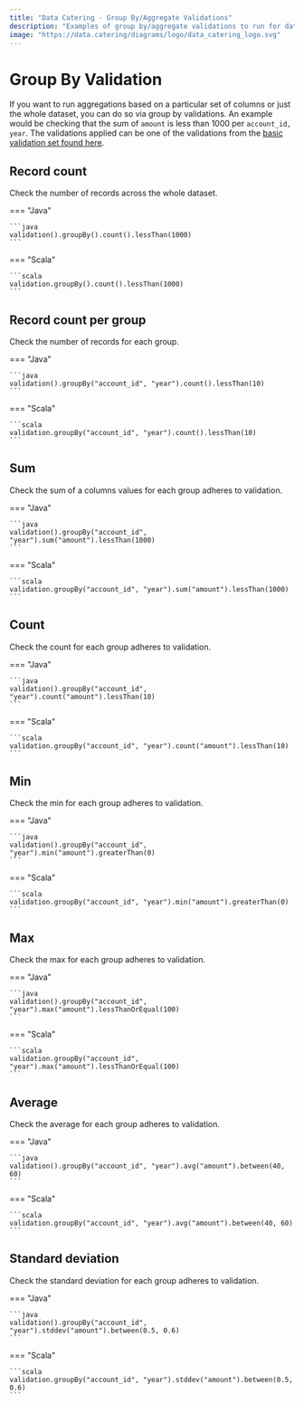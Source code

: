 ```yaml
---
title: "Data Catering - Group By/Aggregate Validations"
description: "Examples of group by/aggregate validations to run for data in files, databases, HTTP APIs or messaging systems via Data Catering."
image: "https://data.catering/diagrams/logo/data_catering_logo.svg"
---
```


# Group By Validation

If you want to run aggregations based on a particular set of columns or just the whole dataset, you can do so via group
by validations. An example would be checking that the sum of `amount` is less than 1000 per `account_id, year`. The
validations applied can be one of the validations from the [basic validation set found here](basic-validation.md).

## Record count

Check the number of records across the whole dataset.

=== "Java"

    ```java
    validation().groupBy().count().lessThan(1000)
    ```

=== "Scala"

    ```scala
    validation.groupBy().count().lessThan(1000)
    ```

## Record count per group

Check the number of records for each group.

=== "Java"

    ```java
    validation().groupBy("account_id", "year").count().lessThan(10)
    ```

=== "Scala"

    ```scala
    validation.groupBy("account_id", "year").count().lessThan(10)
    ```

## Sum

Check the sum of a columns values for each group adheres to validation.

=== "Java"

    ```java
    validation().groupBy("account_id", "year").sum("amount").lessThan(1000)
    ```

=== "Scala"

    ```scala
    validation.groupBy("account_id", "year").sum("amount").lessThan(1000)
    ```

## Count

Check the count for each group adheres to validation.

=== "Java"

    ```java
    validation().groupBy("account_id", "year").count("amount").lessThan(10)
    ```

=== "Scala"

    ```scala
    validation.groupBy("account_id", "year").count("amount").lessThan(10)
    ```

## Min

Check the min for each group adheres to validation.

=== "Java"

    ```java
    validation().groupBy("account_id", "year").min("amount").greaterThan(0)
    ```

=== "Scala"

    ```scala
    validation.groupBy("account_id", "year").min("amount").greaterThan(0)
    ```

## Max

Check the max for each group adheres to validation.

=== "Java"

    ```java
    validation().groupBy("account_id", "year").max("amount").lessThanOrEqual(100)
    ```

=== "Scala"

    ```scala
    validation.groupBy("account_id", "year").max("amount").lessThanOrEqual(100)
    ```

## Average

Check the average for each group adheres to validation.

=== "Java"

    ```java
    validation().groupBy("account_id", "year").avg("amount").between(40, 60)
    ```

=== "Scala"

    ```scala
    validation.groupBy("account_id", "year").avg("amount").between(40, 60)
    ```

## Standard deviation

Check the standard deviation for each group adheres to validation.

=== "Java"

    ```java
    validation().groupBy("account_id", "year").stddev("amount").between(0.5, 0.6)
    ```

=== "Scala"

    ```scala
    validation.groupBy("account_id", "year").stddev("amount").between(0.5, 0.6)
    ```

